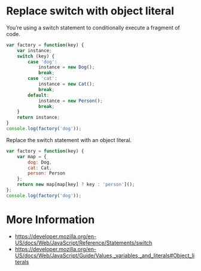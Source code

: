 Replace switch with object literal
===================================
You’re using a switch statement to conditionally execute a fragment of code.

```javascript
var factory = function(key) {
    var instance;
    switch (key) {
        case 'dog':
            instance = new Dog();
            break;
        case 'cat':
            instance = new Cat();
            break;
        default:
            instance = new Person();
            break;
    }
    return instance;
}
console.log(factory('dog'));
```

Replace the switch statement with an object literal.

```javascript
var factory = function(key) {
    var map = {
        dog: Dog,
        cat: Cat,
        person: Person
    };
    return new map[map[key] ? key : 'person']();
};
console.log(factory('dog'));
```

# More Information

- https://developer.mozilla.org/en-US/docs/Web/JavaScript/Reference/Statements/switch
- https://developer.mozilla.org/en-US/docs/Web/JavaScript/Guide/Values,_variables,_and_literals#Object_literals
